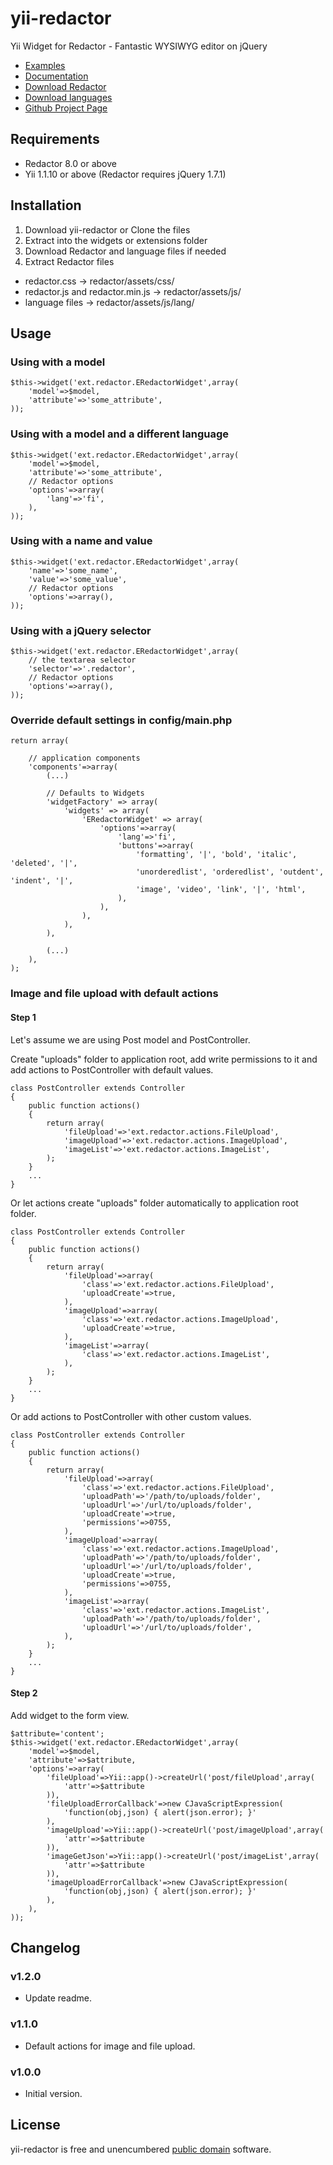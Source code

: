 yii-redactor
=====================

Yii Widget for Redactor - Fantastic WYSIWYG editor on jQuery

- [Examples](http://imperavi.com/redactor/examples/)
- [Documentation](http://imperavi.com/redactor/docs/)
- [Download Redactor](http://imperavi.com/redactor/download/)
- [Download languages](http://imperavi.com/redactor/docs/languages/)
- [Github Project Page](https://github.com/janisto/yii-redactor)

Requirements
------------------

- Redactor 8.0 or above
- Yii 1.1.10 or above (Redactor requires jQuery 1.7.1)

Installation
------------------

1. Download yii-redactor or Clone the files
2. Extract into the widgets or extensions folder
3. Download Redactor and language files if needed
4. Extract Redactor files
 - redactor.css -> redactor/assets/css/
 - redactor.js and redactor.min.js -> redactor/assets/js/
 - language files -> redactor/assets/js/lang/

Usage
------------------

### Using with a model

~~~
$this->widget('ext.redactor.ERedactorWidget',array(
	'model'=>$model,
	'attribute'=>'some_attribute',
));
~~~

### Using with a model and a different language

~~~
$this->widget('ext.redactor.ERedactorWidget',array(
	'model'=>$model,
	'attribute'=>'some_attribute',
	// Redactor options
	'options'=>array(
		'lang'=>'fi',
	),
));
~~~

### Using with a name and value

~~~
$this->widget('ext.redactor.ERedactorWidget',array(
	'name'=>'some_name',
	'value'=>'some_value',
	// Redactor options
	'options'=>array(),
));
~~~

### Using with a jQuery selector

~~~
$this->widget('ext.redactor.ERedactorWidget',array(
	// the textarea selector
	'selector'=>'.redactor',
	// Redactor options
	'options'=>array(),
));
~~~

### Override default settings in config/main.php

~~~
return array(

	// application components
	'components'=>array(
		(...)

		// Defaults to Widgets
		'widgetFactory' => array(
			'widgets' => array(
				'ERedactorWidget' => array(
					'options'=>array(
						'lang'=>'fi',
						'buttons'=>array(
							'formatting', '|', 'bold', 'italic', 'deleted', '|',
							'unorderedlist', 'orderedlist', 'outdent', 'indent', '|',
							'image', 'video', 'link', '|', 'html',
						),
					),
				),
			),
		),

		(...)
	),
);
~~~

### Image and file upload with default actions

#### Step 1

Let's assume we are using Post model and PostController.

Create "uploads" folder to application root, add write permissions to it and add actions to PostController with default values.

~~~
class PostController extends Controller
{
	public function actions()
	{
		return array(
			'fileUpload'=>'ext.redactor.actions.FileUpload',
			'imageUpload'=>'ext.redactor.actions.ImageUpload',
			'imageList'=>'ext.redactor.actions.ImageList',
		);
	}
	...
}
~~~

Or let actions create "uploads" folder automatically to application root folder.

~~~
class PostController extends Controller
{
	public function actions()
	{
		return array(
			'fileUpload'=>array(
				'class'=>'ext.redactor.actions.FileUpload',
				'uploadCreate'=>true,
			),
			'imageUpload'=>array(
				'class'=>'ext.redactor.actions.ImageUpload',
				'uploadCreate'=>true,
			),
			'imageList'=>array(
				'class'=>'ext.redactor.actions.ImageList',
			),
		);
	}
	...
}
~~~

Or add actions to PostController with other custom values.

~~~
class PostController extends Controller
{
	public function actions()
	{
		return array(
			'fileUpload'=>array(
				'class'=>'ext.redactor.actions.FileUpload',
				'uploadPath'=>'/path/to/uploads/folder',
				'uploadUrl'=>'/url/to/uploads/folder',
				'uploadCreate'=>true,
				'permissions'=>0755,
			),
			'imageUpload'=>array(
				'class'=>'ext.redactor.actions.ImageUpload',
				'uploadPath'=>'/path/to/uploads/folder',
				'uploadUrl'=>'/url/to/uploads/folder',
				'uploadCreate'=>true,
				'permissions'=>0755,
			),
			'imageList'=>array(
				'class'=>'ext.redactor.actions.ImageList',
				'uploadPath'=>'/path/to/uploads/folder',
				'uploadUrl'=>'/url/to/uploads/folder',
			),
		);
	}
	...
}
~~~

#### Step 2

Add widget to the form view.

~~~
$attribute='content';
$this->widget('ext.redactor.ERedactorWidget',array(
	'model'=>$model,
	'attribute'=>$attribute,
	'options'=>array(
		'fileUpload'=>Yii::app()->createUrl('post/fileUpload',array(
			'attr'=>$attribute
		)),
		'fileUploadErrorCallback'=>new CJavaScriptExpression(
			'function(obj,json) { alert(json.error); }'
		),
		'imageUpload'=>Yii::app()->createUrl('post/imageUpload',array(
			'attr'=>$attribute
		)),
		'imageGetJson'=>Yii::app()->createUrl('post/imageList',array(
			'attr'=>$attribute
		)),
		'imageUploadErrorCallback'=>new CJavaScriptExpression(
			'function(obj,json) { alert(json.error); }'
		),
	),
));
~~~

Changelog
------------------

### v1.2.0

- Update readme.

### v1.1.0

- Default actions for image and file upload.

### v1.0.0

- Initial version.

License
------------------

yii-redactor is free and unencumbered [public domain][Unlicense] software.

[Unlicense]: http://unlicense.org/

